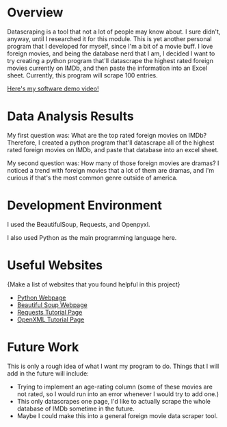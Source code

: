 # Overview

Datascraping is a tool that not a lot of people may know about. I sure didn't, anyway, until I researched it for this module. This is yet another personal program that I developed for myself, since I'm a bit of a movie buff. I love foreign movies, and being the database nerd that I am, I decided I want to try creating a python program that'll datascrape the highest rated foreign movies currently on IMDb, and then paste the information into an Excel sheet. Currently, this program will scrape 100 entries. 

[Here's my software demo video!](https://youtu.be/3rfbWZFxoPQ)

# Data Analysis Results

My first question was: What are the top rated foreign movies on IMDb? Therefore, I created a python program that'll datascrape all of the highest rated foreign movies on IMDb, and paste that database into an excel sheet. 

My second question was: How many of those foreign movies are dramas? I noticed a trend with foreign movies that a lot of them are dramas, and I'm curious if that's the most common genre outside of america.

# Development Environment

I used the BeautifulSoup, Requests, and Openpyxl.

I also used Python as the main programming language here. 

# Useful Websites

{Make a list of websites that you found helpful in this project}
* [Python Webpage](https://www.python.org/)
* [Beautiful Soup Webpage](https://beautiful-soup-4.readthedocs.io/en/latest/)
* [Requests Tutorial Page](https://www.w3schools.com/python/module_requests.asp)
* [OpenXML Tutorial Page](https://openpyxl.readthedocs.io/en/stable/)

# Future Work
This is only a rough idea of what I want my program to do. Things that I will add in the future will include:
* Trying to implement an age-rating column (some of these movies are not rated, so I would run into an error whenever I would try to add one.)
* This only datascrapes one page, I'd like to actually scrape the whole database of IMDb sometime in the future. 
* Maybe I could make this into a general foreign movie data scraper tool. 
